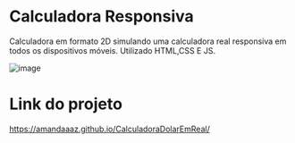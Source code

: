 # Calculadora Responsiva
Calculadora em formato 2D simulando uma calculadora real responsiva em todos os dispositivos móveis. Utilizado HTML,CSS E JS.

![image](https://github.com/Amandaaaz/CalculadoraResponsiva/assets/95643803/9bfc43ff-3626-4fa5-83aa-89a9420ddbb7)


# Link do projeto

https://amandaaaz.github.io/CalculadoraDolarEmReal/

